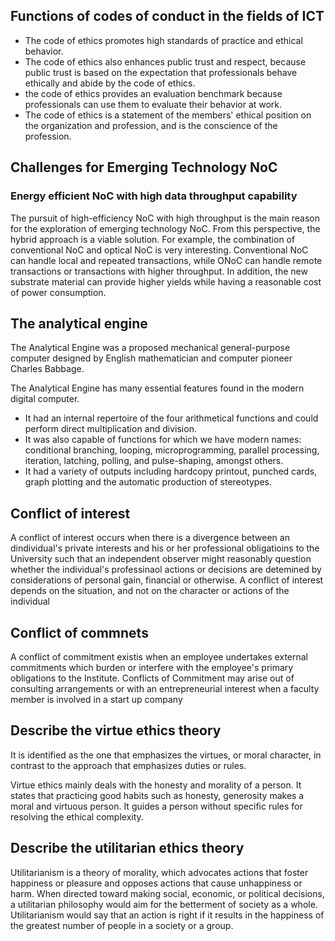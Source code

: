 

## Functions of codes of conduct in the fields of ICT
+ The code of ethics promotes high standards of practice and ethical behavior.
+ The code of ethics also enhances public trust and respect, because public trust is based on the expectation that professionals behave ethically and abide by the code of ethics.
+ the code of ethics provides an evaluation benchmark because professionals can use them to evaluate their behavior at work.
+ The code of ethics is a statement of the members' ethical position on the organization and profession, and is the conscience of the profession. 


## Challenges for Emerging Technology NoC
### Energy efficient NoC with high data throughput capability
The pursuit of high-efficiency NoC with high throughput is the main reason for the exploration of emerging technology NoC. From this perspective, the hybrid approach is a viable solution. For example, the combination of conventional NoC and optical NoC is very interesting. Conventional NoC can handle local and repeated transactions, while ONoC can handle remote transactions or transactions with higher throughput. In addition, the new substrate material can provide higher yields while having a reasonable cost of power consumption.

## The analytical engine
The Analytical Engine was a proposed mechanical general-purpose computer designed by English mathematician and computer pioneer Charles Babbage.

The Analytical Engine has many essential features found in the modern digital computer. 

+ It had an internal repertoire of the four arithmetical functions and could perform direct multiplication and division. 
+ It was also capable of functions for which we have modern names: conditional branching, looping, microprogramming, parallel processing, iteration, latching, polling, and pulse-shaping, amongst others.
+ It had a variety of outputs including hardcopy printout, punched cards, graph plotting and the automatic production of stereotypes.


## Conflict of interest
A conflict of interest occurs when there is a divergence between an dindividual's private interests and his or her professional obligatioins to the University such that an independent observer might reasonably question whether the individual's professinaol actions or decisions are detemined by considerations of personal gain, financial or otherwise. A conflict of interest depends on the situation, and not on the character or actions of the individual 

## Conflict of commnets
A conflict of commitment existis when an employee undertakes external commitments which burden or interfere with the employee's primary obligations to the Institute. Conflicts of Commitment may arise out of consulting arrangements or with an entrepreneurial interest when a faculty member is involved in a start up company

## Describe the virtue ethics theory
It is identified as the one that emphasizes the virtues, or moral character, in contrast to the approach that emphasizes duties or rules.

Virtue ethics mainly deals with the honesty and morality of a person. It states that practicing good habits such as honesty, generosity makes a moral and virtuous person. It guides a person without specific rules for resolving the ethical complexity.

## Describe the utilitarian ethics theory
Utilitarianism is a theory of morality, which advocates actions that foster happiness or pleasure and opposes actions that cause unhappiness or harm. When directed toward making social, economic, or political decisions, a utilitarian philosophy would aim for the betterment of society as a whole. Utilitarianism would say that an action is right if it results in the happiness of the greatest number of people in a society or a group.
